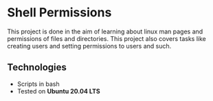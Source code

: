 # Shell Permissions
This project is done in the aim of learning about linux man pages and permissions of files and directories. This project also covers tasks like creating users and setting permissions to users and such.

## Technologies
- Scripts in bash
- Tested on **Ubuntu 20.04 LTS**
